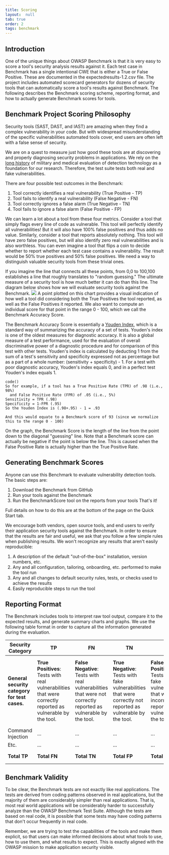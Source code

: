 ```yaml
---
title: Scoring
layout:  null
tab: true
order: 2
tags: benchmark
---
```



<link rel="stylesheet" href="/www-project-benchmark/assets/css/styles.css">

## Introduction ##
One of the unique things about OWASP Benchmark is that it is very easy to score a tool's security analysis results against it. Each test case in Benchmark has a single intentional CWE that is either a True or False Positive. These are documented in the expectedresults-1.2.csv file. The project includes automated scorecard generators for dozens of security tools that can automatically score a tool's results against Benchmark. The following describes the Benchmark scoring scheme, reporting format, and how to actually generate Benchmark scores for tools.

## Benchmark Project Scoring Philosophy ##
Security tools (SAST, DAST, and IAST) are amazing when they find a complex vulnerability in your code. But with widespread misunderstanding of the specific vulnerabilities automated tools cover, end users are often left with a false sense of security.

We are on a quest to measure just how good these tools are at discovering and properly diagnosing security problems in applications. We rely on the [long history](http://en.wikipedia.org/wiki/Receiver_operating_characteristic) of military and medical evaluation of detection technology as a foundation for our research. Therefore, the test suite tests both real and fake vulnerabilities.

There are four possible test outcomes in the Benchmark:

1. Tool correctly identifies a real vulnerability (True Positive - TP)
2. Tool fails to identify a real vulnerability (False Negative - FN)
3. Tool correctly ignores a false alarm (True Negative - TN)
4. Tool fails to ignore a false alarm (False Positive - FP)

We can learn a lot about a tool from these four metrics. Consider a tool that simply flags every line of code as vulnerable. This tool will perfectly identify all vulnerabilities! But it will also have 100% false positives and thus adds no value. Similarly, consider a tool that reports absolutely nothing. This tool will have zero false positives, but will also identify zero real vulnerabilities and is also worthless. You can even imagine a tool that flips a coin to decide whether to report whether each test case contains a vulnerability. The result would be 50% true positives and 50% false positives. We need a way to distinguish valuable security tools from these trivial ones.

If you imagine the line that connects all these points, from 0,0 to 100,100 establishes a line that roughly translates to "random guessing." The ultimate measure of a security tool is how much better it can do than this line. The diagram below shows how we will evaluate security tools against the Benchmark.
![](https://raw.githubusercontent.com/OWASP/Benchmark/master/src/main/resources/scorecard/content/benchmark_guide.png)
A point plotted on this chart provides a visual indication of how well a tool did considering both the True Positives the tool reported, as well as the False Positives it reported. We also want to compute an individual score for that point in the range 0 - 100, which we call the Benchmark Accuracy Score.

The Benchmark Accuracy Score is essentially a [Youden Index](https://en.wikipedia.org/wiki/Youden%27s_J_statistic), which is a standard way of summarizing the accuracy of a set of tests. Youden's index is one of the oldest measures for diagnostic accuracy. It is also a global measure of a test performance, used for the evaluation of overall discriminative power of a diagnostic procedure and for comparison of this test with other tests. Youden's index is calculated by deducting 1 from the sum of a test's sensitivity and specificity expressed not as percentage but as a part of a whole number: (sensitivity + specificity) - 1. For a test with poor diagnostic accuracy, Youden's index equals 0, and in a perfect test Youden's index equals 1.

    code()
    So for example, if a tool has a True Positive Rate (TPR) of .98 (i.e., 98%) 
      and False Positive Rate (FPR) of .05 (i.e., 5%)
    Sensitivity = TPR (.98)
    Specificity = 1-FPR (.95)
    So the Youden Index is (.98+.95) - 1 = .93
    
    And this would equate to a Benchmark score of 93 (since we normalize this to the range 0 - 100)


On the graph, the Benchmark Score is the length of the line from the point down to the diagonal "guessing" line. Note that a Benchmark score can actually be negative if the point is below the line. This is caused when the False Positive Rate is actually higher than the True Positive Rate.

## Generating Benchmark Scores ##
Anyone can use this Benchmark to evaluate vulnerability detection tools. The basic steps are:

1. Download the Benchmark from GitHub
2. Run your tools against the Benchmark
3. Run the BenchmarkScore tool on the reports from your tools
That's it!

Full details on how to do this are at the bottom of the page on the Quick Start tab.

We encourage both vendors, open source tools, and end users to verify their application security tools against the Benchmark. In order to ensure that the results are fair and useful, we ask that you follow a few simple rules when publishing results. We won't recognize any results that aren't easily reproducible:

1. A description of the default "out-of-the-box" installation, version numbers, etc.
2. Any and all configuration, tailoring, onboarding, etc. performed to make the tool run
3. Any and all changes to default security rules, tests, or checks used to achieve the results
4. Easily reproducible steps to run the tool

## Reporting Format ##
The Benchmark includes tools to interpret raw tool output, compare it to the expected results, and generate summary charts and graphs. We use the following table format in order to capture all the information generated during the evaluation.

Security Category | TP | FN | TN | FP | Total | TPR | FPR | Score
----------------- | ------------------ | ------------------ | ------------------ | ------------------ | ------------------ | ------------------ | ------------------ | ------------------
**General security category for test cases.** | **True Positives**: Tests with real vulnerabilities that were correctly reported as vulnerable by the tool. | **False Negative**: Tests with real vulnerabilities that were not correctly reported as vulnerable by the tool. | **True Negative**: Tests with fake vulnerabilities that were correctly not reported as vulnerable by the tool. | **False Positive**: Tests with fake vulnerabilities that were incorrectly reported as vulnerable by the tool. | Total test cases for this category. | **True Positive Rate**: TP / ( TP + FN ) - Also referred to as Precision, as defined at [Wikipedia](https://en.wikipedia.org/wiki/Precision_and_recall). | **False Positive Rate**: FP / ( FP + TN ). | Normalized distance from the "guess line" TPR - FPR.
Command Injection | ... | ... | ... | ... | ... | ... | ... | ...
Etc. | ... | ... | ... | ... | ... | ... | ... | ...
   | **Total TP** | **Total FN** | **Total TN** | **Total FP** | **Total TC** | **Average TPR** | **Average FPR** | **Average Score**

## Benchmark Validity ##
To be clear, the Benchmark tests are not exactly like real applications. The tests are derived from coding patterns observed in real applications, but the majority of them are considerably simpler than real applications. That is, most real world applications will be considerably harder to successfully analyze than the OWASP Benchmark Test Suite. Although the tests are based on real code, it is possible that some tests may have coding patterns that don't occur frequently in real code.

Remember, we are trying to test the capabilities of the tools and make them explicit, so that users can make informed decisions about what tools to use, how to use them, and what results to expect. This is exactly aligned with the OWASP mission to make application security visible.
